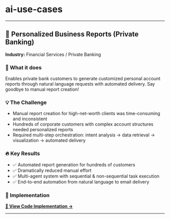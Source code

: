 # ai-use-cases

---

## 🏦 Personalized Business Reports (Private Banking)

**Industry:** Financial Services / Private Banking

### 🎯 What it does
Enables private bank customers to generate customized personal account reports through natural language requests with automated delivery. Say goodbye to manual report creation!

### 💡 The Challenge
- Manual report creation for high-net-worth clients was time-consuming and inconsistent
- Hundreds of corporate customers with complex account structures needed personalized reports
- Required multi-step orchestration: intent analysis → data retrieval → visualization → automated delivery

### 🔥 Key Results
- ✅ Automated report generation for hundreds of customers
- ✅ Dramatically reduced manual effort
- ✅ Multi-agent system with sequential & non-sequential task execution
- ✅ End-to-end automation from natural language to email delivery

### 🔗 Implementation
**[📂 View Code Implementation →](./use-cases/private-banking-reports/)**

---